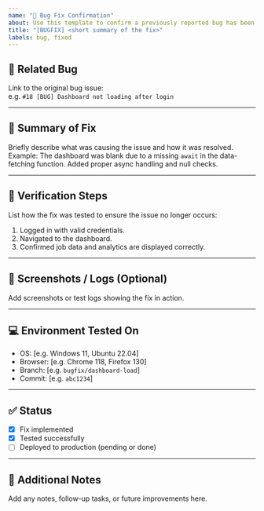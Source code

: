 ```yaml
---
name: "🧰 Bug Fix Confirmation"
about: Use this template to confirm a previously reported bug has been fixed
title: "[BUGFIX] <short summary of the fix>"
labels: bug, fixed
---
```


## 🧩 Related Bug
Link to the original bug issue:  
e.g. `#18 [BUG] Dashboard not loading after login`

---

## 🧠 Summary of Fix
Briefly describe what was causing the issue and how it was resolved.  
Example: The dashboard was blank due to a missing `await` in the data-fetching function. Added proper async handling and null checks.

---

## 🧪 Verification Steps
List how the fix was tested to ensure the issue no longer occurs:
1. Logged in with valid credentials.
2. Navigated to the dashboard.
3. Confirmed job data and analytics are displayed correctly.

---

## 📸 Screenshots / Logs (Optional)
Add screenshots or test logs showing the fix in action.

---

## 💻 Environment Tested On
- OS: [e.g. Windows 11, Ubuntu 22.04]
- Browser: [e.g. Chrome 118, Firefox 130]
- Branch: [e.g. `bugfix/dashboard-load`]
- Commit: [e.g. `abc1234`]

---

## ✅ Status
- [x] Fix implemented  
- [x] Tested successfully  
- [ ] Deployed to production (pending or done)

---

## 🧾 Additional Notes
Add any notes, follow-up tasks, or future improvements here.
